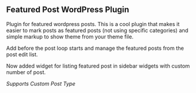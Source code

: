 ## Featured Post WordPress Plugin
Plugin for featured wordpress posts. This is a cool plugin that makes it easier to mark posts as featured posts (not using specific categories) and simple markup to show theme from your theme file.

Add _**<?php queryposts($querystring."&featured=yes"); ?>**_ before the post loop starts and manage the featured posts from the post edit list.

Now added widget for listing featured post in sidebar widgets with custom number of post.

_Supports Custom Post Type_
